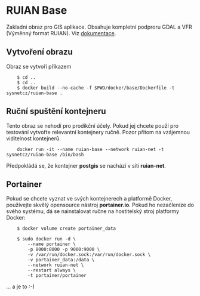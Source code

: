 # RUIAN Base

Zakladni obraz pro GIS aplikace. Obsahuje kompletní podproru GDAL a VFR (Výměnný format RUIAN). Viz [dokumentace](http://freegis.fsv.cvut.cz/gwiki/RUIAN_/_GDAL#VFR_konverzn.C3.AD_skripty).

## Vytvoření obrazu

Obraz se vytvoří příkazem

        $ cd ..
        $ cd ..
        $ docker build --no-cache -f $PWD/docker/base/Dockerfile -t sysnetcz/ruian-base .

## Ruční spuštění kontejneru

Tento obraz se nehodí pro prodikční účely. Pokud jej chcete použí pro testování vytvořte relevantní kontejnery ručně. Pozor přitom na vzájemnou viditelnost kontejnerů. 

        docker run -it --name ruian-base --network ruian-net -t sysnetcz/ruian-base /bin/bash

Předpokládá se, že kontejner **postgis** se nachází v síti **ruian-net**. 

## Portainer

Pokud se chcete vyznat ve svých kontejnerech a platformě Docker, používejte skvělý opensource nástroj **portainer.io**. Pokud ho nezačleníze do svého systému, dá se nainstalovat ručne na hostitelský stroj platformy Docker:

        $ docker volume create portainer_data

        $ sudo docker run -d \
            --name portainer \
            -p 8000:8000 -p 9000:9000 \
            -v /var/run/docker.sock:/var/run/docker.sock \
            -v portainer_data:/data \
            --network ruian-net \
            --restart always \
            -t portainer/portainer

... a je to :-) 


